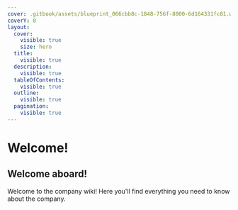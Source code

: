```yaml
---
cover: .gitbook/assets/blueprint_066cbb8c-1848-756f-8000-6d164331fc81.webp
coverY: 0
layout:
  cover:
    visible: true
    size: hero
  title:
    visible: true
  description:
    visible: true
  tableOfContents:
    visible: true
  outline:
    visible: true
  pagination:
    visible: true
---
```


# Welcome!

## Welcome aboard!

Welcome to the company wiki! Here you'll find everything you need to know about the company.
